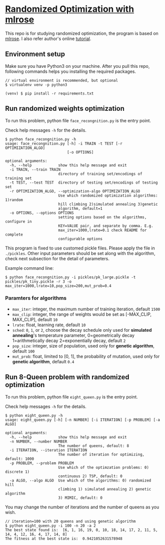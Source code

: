 # [Randomized Optimization with mlrose](https://github.com/carol-hsu/mlrose_study)

This repo is for studying randomized optimization, the program is based on [mlrose](https://mlrose.readthedocs.io/en/stable/index.html). 
I also refer author's online [tutorial](https://towardsdatascience.com/getting-started-with-randomized-optimization-in-python-f7df46babff0).

## Environment setup
Make sure you have Python3 on your machine.
After you pull this repo, following commands helps you installing the required packages.

```
// virtual environment is recommended, but optional
$ virtualenv venv -p python3

(venv) $ pip install -r requirements.txt
```

## Run randomized weights optimization

To run this problem, python file `face_recongnition.py` is the entry point. 

Check help messages `-h` for the details.
```
$ python face_recongnition.py -h
usage: face_recongnition.py [-h] -i TRAIN -t TEST [-r OPTIMIZATION_ALGO]
                            [-o OPTIONS]

optional arguments:
  -h, --help            show this help message and exit
  -i TRAIN, --train TRAIN
                        directory of training set/encodings of training set
  -t TEST, --test TEST  directory of testing set/encodings of testing set
  -r OPTIMIZATION_ALGO, --optimization-algo OPTIMIZATION_ALGO
                        Use which randomized optimization algorithms: 1)random
                        hill climbing 2)simulated annealing 3)genetic
                        algorithm, default=1
  -o OPTIONS, --options OPTIONS
                        setting options based on the algorithms, configure in
                        KEY=VALUE pair, and separate by comma. E.g.
                        max_iter=1000,lrate=0.1 check README for complete
                        configurable options
```
This program is fixed to use customed pickle files. Please apply the file in `./pickles`.
Other input parameters should be set along with the algorithm, check next subsection for the detail of parameters.

Example command line:
```
$ python face_recongnition.py -i pickles/pk_large.pickle -t pickles/pk_tiny.pickle -r 3 -o max_iter=1000,lrate=10,pop_size=200,mut_prob=0.4
```

### Paramters for algorithms
- `max_iter`: integer, the maximum number of training iteration, default `1500`
- `max_clip`: integer, the range of weights would be set as [-MAX_CLIP, MAX_CLIP], default `10`
- `lrate`: float, learning rate, default `10`
- `sched`: `0`, `1`, or `2`, choose the decay schedule only used for **simulated annealing**'s temperature parameter, 0=geometrically decay 1=arithmetically decay 2=exponentially decay, default `2`
- `pop_size`: integer, size of population, used only for **genetic algorithm**, default `100`
- `mut_prob`: float, limited to [0, 1], the probability of mutation, used only for **genetic algorithm**, default `0.4`

## Run 8-Queen problem with randomized optimization

To run this problem, python file `eight_queen.py` is the entry point. 

Check help messages `-h` for the details.

```
$ python eight_queen.py -h
usage: eight_queen.py [-h] [-n NUMBER] [-i ITERATION] [-p PROBLEM] [-a ALGO]

optional arguments:
  -h, --help            show this help message and exit
  -n NUMBER, --number NUMBER
                        The number of queens, default: 8
  -i ITERATION, --iteration ITERATION
                        The number of iteration for optimizing, default: 1000
  -p PROBLEM, --problem PROBLEM
                        Use which of the optimzation problems: 0) discrete 1)
                        continuous 2) TSP, default: 0
  -a ALGO, --algo ALGO  Use which of the algorithms: 0) randomized hill
                        climbing 1) simulated annealing 2) genetic algorithm
                        3) MIMIC, default: 0
```

You may change the number of iterations and the number of queens as you wish.
```
// iteration=100 with 20 queens and using genetic algorithm
$ python eight_queen.py -i 100 -n 20 -a 2
The best state found is:  [6, 1, 16, 19, 0, 10, 18, 14, 17, 2, 11, 5, 14, 4, 12, 16, 4, 17, 14, 8]
The fitness at the best state is:  0.9421052631578948
```
